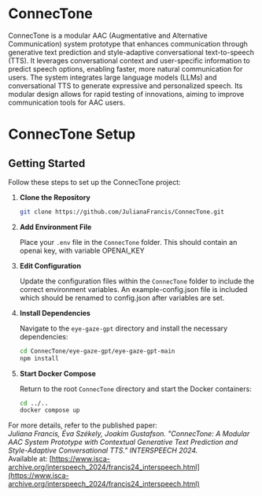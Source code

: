 # ConnecTone

ConnecTone is a modular AAC (Augmentative and Alternative Communication) system prototype that enhances communication through generative text prediction and style-adaptive conversational text-to-speech (TTS). It leverages conversational context and user-specific information to predict speech options, enabling faster, more natural communication for users. The system integrates large language models (LLMs) and conversational TTS to generate expressive and personalized speech. Its modular design allows for rapid testing of innovations, aiming to improve communication tools for AAC users.


# ConnecTone Setup

## Getting Started

Follow these steps to set up the ConnecTone project:

1. **Clone the Repository**

   ```bash
   git clone https://github.com/JulianaFrancis/ConnecTone.git
   ```

2. **Add Environment File**

   Place your `.env` file in the `ConnecTone` folder.
   This should contain an openai key, with variable OPENAI_KEY

4. **Edit Configuration**

   Update the configuration files within the `ConnecTone` folder to include the correct environment variables.
   An example-config.json file is included which should be renamed to config.json after variables are set.

6. **Install Dependencies**

   Navigate to the `eye-gaze-gpt` directory and install the necessary dependencies:

   ```bash
   cd ConnecTone/eye-gaze-gpt/eye-gaze-gpt-main
   npm install
   ```

7. **Start Docker Compose**

   Return to the root `ConnecTone` directory and start the Docker containers:

   ```bash
   cd ../..
   docker compose up
   ```


For more details, refer to the published paper:  
*Juliana Francis, Éva Székely, Joakim Gustafson. "ConnecTone: A Modular AAC System Prototype with Contextual Generative Text Prediction and Style-Adaptive Conversational TTS." INTERSPEECH 2024.*  
Available at: [https://www.isca-archive.org/interspeech_2024/francis24_interspeech.html](https://www.isca-archive.org/interspeech_2024/francis24_interspeech.html)
